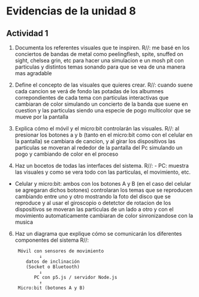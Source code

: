 
# Evidencias de la unidad 8

## Actividad 1 ##

1. Documenta los referentes visuales que te inspiren.
R//: me basé en los conciertos de bandas de metal como peelingflesh, spite, snuffed on sight, chelsea grin, etc para hacer una simulacion e un mosh pit con particulas y distintos temas sonando para que se vea de una manera mas agradable

2. Define el concepto de las visuales que quieres crear.
R//: cuando suene cada cancion se verá de fondo las potadas de los albumnes correpondientes de cada tema con particulas interactivas que cambiaran de color simulando un concierto de la banda que suene en cuestion y las particulas siendo una especie de pogo multicolor que se mueve por la pantalla 

3. Explica cómo el móvil y el micro:bit controlarán las visuales.
R//: al presionar los botones a y b (tanto en el micro:bit como con el celular en la pantalla) se cambiara de cancion, y al girar los dispositivos las particulas se moveran al rededor de la pantalla del Pc simulando un pogo y cambiando de color en el proceso

4. Haz un bocetos de todas las interfaces del sistema.
R//: - PC: muestra las visuales y como se vera todo con las particulas, el movimiento, etc.
- Celular y micro:bit: ambos con los botones A y B (en el caso del celular se agregaran dichos botones) controlaran los temas que se reproducen cambiando entre uno y otro mostrando la foto del disco que se reproduce y al usar el giroscopio o detetctor de rotacion de los dispositivos se moveran las particulas de un lado a otro y con el movimiento automaticamente cambiaran de color sinronizandose con la musica

6. Haz un diagrama que explique cómo se comunicarán los diferentes componentes del sistema
R//:


        Móvil con sensores de movimiento
                ↓
           datos de inclinación
           (Socket o Bluetooth)
                ↓
              PC con p5.js / servidor Node.js
                ↑
        Micro:bit (botones A y B)

